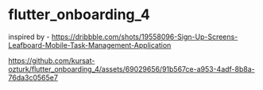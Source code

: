 # flutter_onboarding_4

inspired by - https://dribbble.com/shots/19558096-Sign-Up-Screens-Leafboard-Mobile-Task-Management-Application

https://github.com/kursat-ozturk/flutter_onboarding_4/assets/69029656/91b567ce-a953-4adf-8b8a-76da3c0565e7
